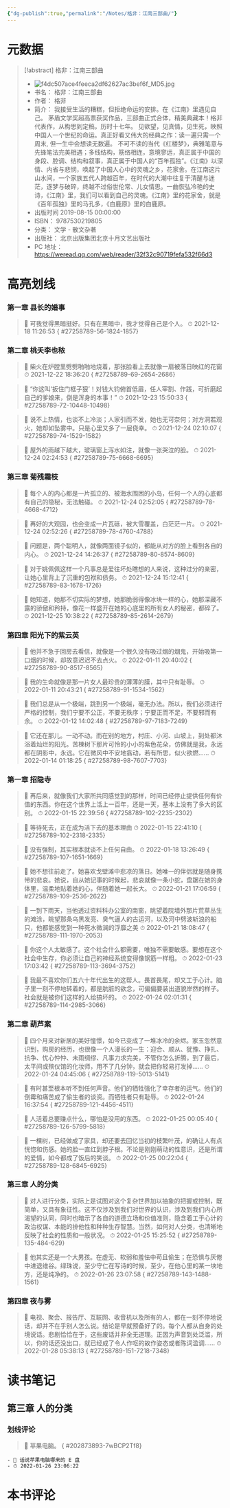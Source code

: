 ```yaml
---
{"dg-publish":true,"permalink":"/Notes/格非：江南三部曲/"}
---
```



# 元数据

> [!abstract] 格非：江南三部曲
> - ![f4dc507ace4feeca2df62627ac3bef6f_MD5.jpg](/img/user/Attachments/f4dc507ace4feeca2df62627ac3bef6f_MD5.jpg)
> - 书名： 格非：江南三部曲
> - 作者： 格非
> - 简介： 我接受生活的糟糕，但拒绝命运的安排。在《江南》里遇见自己。 茅盾文学奖超高票获奖作品，三部曲正式合体，精美典藏本！格非代表作，从构思到定稿，历时十七年。 见欲望，见真情，见生死，映照中国人一个世纪的命运。真正好看又伟大的经典之作：读一遍只需一个周末, 但一生中会想读无数遍。 不可不读的当代《红楼梦》，典雅笔意与先锋笔法完美相遇；多线结构，筋络相连，意境寥远，真正属于中国的身段、腔调、结构和叙事，真正属于中国人的“百年孤独”。《江南》以深情、内省与悲悯，唤起了中国人心中的灵魂之乡，花家舍。在江南这片山水间，一个家族五代人跨越百年，在时代的大潮中往复于清醒与迷茫，逐梦与破碎，终越不过俗世伦常、儿女情思。一曲恢弘冷艳的史诗，《江南》里，我们可以看到自己的灵魂。《江南》里的花家舍，就是《百年孤独》里的马孔多，《白鹿原》里的白鹿原。
> - 出版时间 2019-08-15 00:00:00
> - ISBN： 9787530219805
> - 分类： 文学 - 散文杂著
> - 出版社： 北京出版集团北京十月文艺出版社
> - PC 地址：https://weread.qq.com/web/reader/32f32c90719fefa532f66d3

# 高亮划线

### 第一章 县长的婚事

> 📌 可我觉得黑暗挺好。只有在黑暗中，我才觉得自己是个人。
> ⏱ 2021-12-18 11:26:53
{ #27258789-56-1824-1857}


### 第二章 桃夭李也秾

> 📌 柴火在炉膛里劈劈啪啪地烧着，那张脸看上去就像一扇被落日映红的花窗
> ⏱ 2021-12-22 18:36:20
{ #27258789-69-2654-2686}


> 📌 “你这叫‘扳住门框子狠’！对钱大钧俯首低眉，任人宰割、作践，可折磨起自己的爹娘来，倒是浑身的本事！”
> ⏱ 2021-12-23 15:50:33
{ #27258789-72-10448-10498}


> 📌 说不上热情，也谈不上冷淡；人家引而不发，她也无可奈何；对方洞若观火，她却如坠雾中。只是心里又多了一层侥幸。
> ⏱ 2021-12-24 02:10:07
{ #27258789-74-1529-1582}


> 📌 屋外的雨越下越大，玻璃窗上泻水如注，就像一张哭泣的脸。
> ⏱ 2021-12-24 02:24:53
{ #27258789-75-6668-6695}


### 第三章 菊残霜枝

> 📌 每个人的内心都是一片孤立的、被海水围困的小岛，任何一个人的心底都有自己的隐秘，无法触碰。
> ⏱ 2021-12-24 02:52:05
{ #27258789-78-4668-4712}


> 📌 再好的大观园，也会变成一片瓦砾，被大雪覆盖，白茫茫一片。
> ⏱ 2021-12-24 02:52:26
{ #27258789-78-4760-4788}


> 📌 问题是，两个聪明人，就像两面镜子似的，都能从对方的脸上看到各自的内心。
> ⏱ 2021-12-24 14:26:37
{ #27258789-80-8574-8609}


> 📌 对于姚佩佩这样一个凡事总是爱往坏处瞎想的人来说，这种过分的亲密，让她心里背上了沉重的包袱和债务。
> ⏱ 2021-12-24 15:12:41
{ #27258789-83-1678-1726}


> 📌 她知道，她那不切实际的梦想，她那脆弱得像冰块一样的心，她那深藏不露的骄傲和矜持，像花一样盛开在她的心底里的所有女人的秘密，都碎了。
> ⏱ 2021-12-25 10:38:22
{ #27258789-85-2614-2679}


### 第四章 阳光下的紫云英

> 📌 他并不急于回房去看信，就像是一个很久没有吸过烟的烟鬼，开始吸第一口烟的时候，却故意迟迟不去点火。
> ⏱ 2022-01-11 20:40:02
{ #27258789-90-8517-8565}


> 📌 我的生命就像是那一片女人最珍贵的薄薄的膜，其中只有耻辱。
> ⏱ 2022-01-11 20:43:21
{ #27258789-91-1534-1562}


> 📌 我们总是从一个极端，跳到另一个极端，毫无办法。所以，我们必须进行严格的控制，我们宁要不公正，不要无秩序；宁要正而不足，不要邪而有余。
> ⏱ 2022-01-12 14:02:48
{ #27258789-97-7183-7249}


> 📌 它还在那儿。一动不动。而在别的地方，村庄、小河、山坡上，到处都沐浴着灿烂的阳光。苦楝树下那片可怜的小小的紫色花朵，仿佛就是我，永远都在阴影中，永远。它在微风中不安地翕动，若有所思，似火欲燃……
> ⏱ 2022-01-14 01:18:25
{ #27258789-98-7607-7703}


### 第一章 招隐寺

> 📌 再后来，就像我们大家所共同感觉到的那样，时间已经停止提供任何有价值的东西。你在这个世界上活上一百年，还是一天，基本上没有了多大的区别。
> ⏱ 2022-01-15 22:39:56
{ #27258789-102-2235-2302}


> 📌 等待死去，正在成为活下去的基本理由
> ⏱ 2022-01-15 22:41:10
{ #27258789-102-2318-2335}


> 📌 没有强制，其实根本就谈不上任何自由。
> ⏱ 2022-01-18 13:26:49
{ #27258789-107-1651-1669}


> 📌 她不想往前走了。她喜欢戈壁滩中悲凉的落日。她唯一的伴侣就是随身携带的悲哀。她说，自从她记事的时候起，悲哀就像一条小蛇，盘踞在她的身体里，温柔地贴着她的心，伴随着她一起长大。
> ⏱ 2022-01-21 17:06:59
{ #27258789-109-2536-2622}


> 📌 一到下雨天，当他透过资料科办公室的南窗，眺望着院墙外那片荒草丛生的滩涂，眺望那条乌黑发亮、臭气逼人的古运河，以及河中劈波斩浪的船只，他都能感觉到一种死水微澜的浮靡之美
> ⏱ 2022-01-21 18:08:47
{ #27258789-111-1970-2053}


> 📌 你这个人太敏感了。这个社会什么都需要，唯独不需要敏感。要想在这个社会中生存，你必须让自己的神经系统变得像钢筋一样粗。
> ⏱ 2022-01-23 17:03:42
{ #27258789-113-3694-3752}


> 📌 我最不喜欢你们五六十年代出生的这帮人。畏首畏尾，却又工于心计。脑子里一刻不停地转着的，都是肮脏的欲念，可偏偏要装出道貌岸然的样子。社会就是被你们这样的人给搞坏的。
> ⏱ 2022-01-24 02:01:31
{ #27258789-114-2985-3066}


### 第二章 葫芦案

> 📌 四个月来对新居的美好憧憬，如今已变成了一堆冰冷的余烬。家玉忽然意识到，购房的经历，也很像一个人漫长的一生：迎合、顺从、犹豫、挣扎、抗争、忧心忡忡、未雨绸缪、凡事力求完美，不管你怎么折腾，到了最后，太平间或殡仪馆的化妆师，用不了几分钟，就会把你轻易打发掉……
> ⏱ 2022-01-24 04:45:06
{ #27258789-119-5013-5141}


> 📌 有时甚至根本听不到任何声音。他们的牺牲强化了幸存者的运气。他们的倒霉和痛苦成了偷生者的谈资。而牺牲者只有耻辱。
> ⏱ 2022-01-24 16:37:54
{ #27258789-121-4456-4511}


> 📌 人活着总要赚点什么，哪怕是没用的东西。
> ⏱ 2022-01-25 00:05:40
{ #27258789-126-5799-5818}


> 📌 一棵树，已经做成了家具，却还要去回忆当初的枝繁叶茂，的确让人有点恍惚和伤感。她的脸一直红到脖子根。不论是刚刚萌动的性意识，还是所谓的爱情，如今都成了饭后的笑谈。
> ⏱ 2022-01-25 00:22:04
{ #27258789-128-6845-6925}


### 第三章 人的分类

> 📌 对人进行分类，实际上是试图对这个复杂世界加以抽象的把握或控制，既简单，又具有象征性。这不仅涉及到我们对世界的认识，涉及到我们内心所渴望的认同，同时也暗示了各自的道德立场和价值准则，隐含着工于心计的政治权谋、本能的排他性和种种生存智慧。当然，如何对人分类，也清晰地反映了社会的性质和一般状况。
> ⏱ 2022-01-25 15:25:52
{ #27258789-135-484-629}


> 📌 他其实还是一个大男孩。在虚无、软弱和羞怯中苟且偷生；在恐惧与厌倦中进退维谷。绿珠说，至少守仁在写诗的时候，至少，在他心里的某一块地方，还是纯净的。
> ⏱ 2022-01-26 23:07:58
{ #27258789-143-1488-1561}


### 第四章 夜与雾

> 📌 电视、聚会、报告厅、互联网、收音机以及所有的人，都在一刻不停地说话，却并不在乎别人怎么说。结论是早就预备好了的。每个人都从自身的处境说话。悲剧恰恰在于，这些废话并非全无道理。正因为声音到处泛滥，所以，你的话还没出口，就已经成了令人作呕的故作姿态或者陈词滥调……
> ⏱ 2022-01-28 05:38:13
{ #27258789-151-7218-7348}


# 读书笔记

## 第三章 人的分类

### 划线评论

> 📌 苹果电脑。 
{ #202873893-7wBCP2Tf8}

    - 💭 话说苹果电脑哪来的 E 盘
    - ⏱ 2022-01-26 23:06:22


# 本书评论
